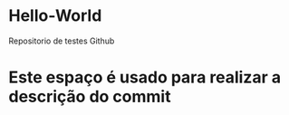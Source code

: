# Hello-World
Repositorio de testes Github
# Este espaço é usado para realizar a descrição do commit
